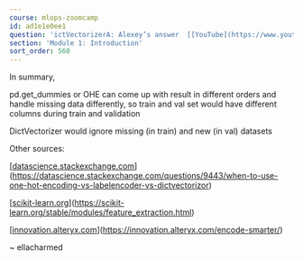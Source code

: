 ```yaml
---
course: mlops-zoomcamp
id: ad1e1e0ee1
question: 'ictVectorizerA: Alexey’s answer  [[YouTube](https://www.youtube.com/watch?v=8uJ36ZZr_Is&t=13s)](https://www.youtube.com/watch?v=8uJ36ZZr_Is&t=13s)'
section: 'Module 1: Introduction'
sort_order: 560
---
```


In summary,

pd.get_dummies or OHE can come up with result in different orders and handle missing data differently, so train and val set would have different columns during train and validation

DictVectorizer would ignore missing (in train) and new (in val) datasets

Other sources:

[[datascience.stackexchange.com](https://datascience.stackexchange.com/questions/9443/when-to-use-one-hot-encoding-vs-labelencoder-vs-dictvectorizor)](https://datascience.stackexchange.com/questions/9443/when-to-use-one-hot-encoding-vs-labelencoder-vs-dictvectorizor)

[[scikit-learn.org](https://scikit-learn.org/stable/modules/feature_extraction.html)](https://scikit-learn.org/stable/modules/feature_extraction.html)

[[innovation.alteryx.com](https://innovation.alteryx.com/encode-smarter/)](https://innovation.alteryx.com/encode-smarter/)

~ ellacharmed

